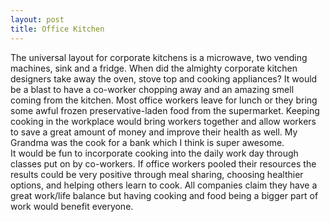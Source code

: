 ```yaml
---
layout: post
title: Office Kitchen
---
```

The universal layout for corporate kitchens is a microwave, two vending machines, sink and a fridge.  When did the almighty 
corporate kitchen designers take away the oven, stove top and cooking appliances?  It would be a blast to have a co-worker chopping away
and an amazing smell coming from the kitchen.  Most office workers leave for lunch or they bring some awful frozen preservative-laden food from the supermarket.  Keeping cooking in the workplace would bring workers together and allow workers to save a great amount of money and improve their health as well.  My Grandma was the cook for a bank which I think is super awesome.  
It would be fun to incorporate cooking into the daily work day through classes put on by co-workers.  If office workers pooled their resources the results could be very positive through meal sharing, choosing healthier options, and helping others learn to cook.  All companies claim they have a great work/life balance but having cooking and food being a bigger part of work would benefit everyone.
